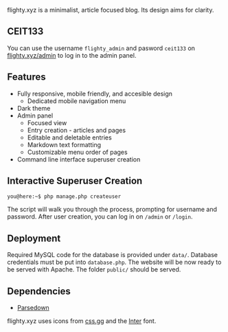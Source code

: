 flighty.xyz is a minimalist, article focused blog. Its design aims for clarity.

## CEIT133

You can use the username `flighty_admin` and pasword `ceit133` on [flighty.xyz/admin](https://flighty.xyz/admin) to log in to the admin panel.

## Features

* Fully responsive, mobile friendly, and accesible design
  * Dedicated mobile navigation menu
* Dark theme
* Admin panel
  * Focused view
  * Entry creation - articles and pages
  * Editable and deletable entries
  * Markdown text formatting
  * Customizable menu order of pages
* Command line interface superuser creation

## Interactive Superuser Creation

```console
you@here:~$ php manage.php createuser
```
The script will walk you through the process, prompting for username and password. After user creation, you can log in on `/admin` or `/login`.

## Deployment

Required MySQL code for the database is provided under `data/`. Database credentials must be put into `database.php`. The website will be now ready to be served with Apache. The folder `public/` should be served.

## Dependencies

- [Parsedown](https://parsedown.org)

flighty.xyz uses icons from [css.gg](https://css.gg) and the [Inter](https://rsms.me/inter) font.
